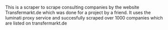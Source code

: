 This is a scraper to scrape consulting companies by the website Transfermarkt.de which was done for a project by a friend.
It uses the luminati proxy service and succesfully scraped over 1000 companies which are listed on transfermarkt.de

